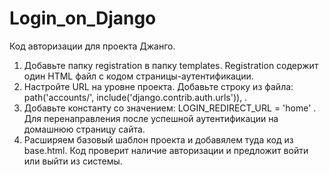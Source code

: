 # Login_on_Django
Код авторизации для проекта Джанго. 

1. Добавьте папку registration в папку templates. Registration содержит один HTML файл с кодом страницы-аутентификации.
2. Настройте URL на уровне проекта. Добавьте строку из файла: path('accounts/', include('django.contrib.auth.urls')), .
3. Добавьте константу со значением: LOGIN_REDIRECT_URL = 'home' . Для перенаправления после успешной аутентификации на домашнюю страницу сайта.
4. Расширяем базовый шаблон проекта и добавялем туда код из base.html. Код проверит наличие авторизации и предложит войти или выйти из системы. 
